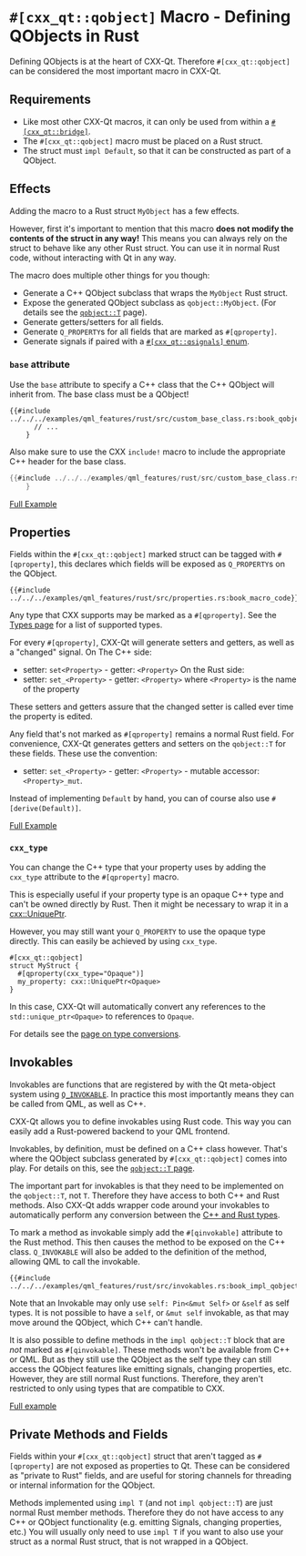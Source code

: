 <!--
SPDX-FileCopyrightText: 2021 Klarälvdalens Datakonsult AB, a KDAB Group company <info@kdab.com>
SPDX-FileContributor: Andrew Hayzen <andrew.hayzen@kdab.com>

SPDX-License-Identifier: MIT OR Apache-2.0
-->

# `#[cxx_qt::qobject]` Macro - Defining QObjects in Rust

Defining QObjects is at the heart of CXX-Qt.
Therefore `#[cxx_qt::qobject]` can be considered the most important macro in CXX-Qt.

## Requirements
- Like most other CXX-Qt macros, it can only be used from within a [`#[cxx_qt::bridge]`](./bridge-macro.md).
- The `#[cxx_qt::qobject]` macro must be placed on a Rust struct.
- The struct must `impl Default`, so that it can be constructed as part of a QObject.

## Effects
Adding the macro to a Rust struct `MyObject` has a few effects.

However, first it's important to mention that this macro **does not modify the contents of the struct in any way!**
This means you can always rely on the struct to behave like any other Rust struct.
You can use it in normal Rust code, without interacting with Qt in any way.

The macro does multiple other things for you though:
- Generate a C++ QObject subclass that wraps the `MyObject` Rust struct.
- Expose the generated QObject subclass as `qobject::MyObject`. (For details see the [`qobject::T`](./cpp_object.md) page).
- Generate getters/setters for all fields.
- Generate `Q_PROPERTY`s for all fields that are marked as `#[qproperty]`.
- Generate signals if paired with a [`#[cxx_qt::qsignals]` enum](./signals_enum.md).

### `base` attribute
Use the `base` attribute to specify a C++ class that the C++ QObject will inherit from.
The base class must be a QObject!

``` rust,ignore,noplayground
{{#include ../../../examples/qml_features/rust/src/custom_base_class.rs:book_qobject_base}}
      // ...
    }
```

Also make sure to use the CXX `include!` macro to include the appropriate C++ header for the base class.
``` rust
{{#include ../../../examples/qml_features/rust/src/custom_base_class.rs:book_base_include}}
    }
```

[Full Example](https://github.com/KDAB/cxx-qt/blob/main/examples/qml_features/rust/src/custom_base_class.rs)

## Properties

Fields within the `#[cxx_qt::qobject]` marked struct can be tagged with `#[qproperty]`, this declares which fields will be exposed as `Q_PROPERTY`s on the QObject.

```rust,ignore,noplayground
{{#include ../../../examples/qml_features/rust/src/properties.rs:book_macro_code}}
```

Any type that CXX supports may be marked as a `#[qproperty]`.
See the [Types page](../concepts/types.md) for a list of supported types.

For every `#[qproperty]`, CXX-Qt will generate setters and getters, as well as a "changed" signal.
On The C++ side:
- setter: `set<Property>` - getter: `<Property>`
On the Rust side:
- setter: `set_<Property>` - getter: `<Property>`
where `<Property>` is the name of the property

These setters and getters assure that the changed setter is called ever time the property is edited.

Any field that's not marked as `#[qproperty]` remains a normal Rust field.
For convenience, CXX-Qt generates getters and setters on the `qobject::T` for these fields.
These use the convention:
- setter: `set_<Property>` - getter: `<Property>` - mutable accessor: `<Property>_mut`.

Instead of implementing `Default` by hand, you can of course also use `#[derive(Default)]`.

[Full Example](https://github.com/KDAB/cxx-qt/blob/main/examples/qml_features/rust/src/properties.rs)

### `cxx_type`

You can change the C++ type that your property uses by adding the `cxx_type` attribute to the `#[qproperty]` macro.

This is especially useful if your property type is an opaque C++ type and can't be owned directly by Rust.
Then it might be necessary to wrap it in a [cxx::UniquePtr](https://docs.rs/cxx/latest/cxx/struct.UniquePtr.html).

However, you may still want your `Q_PROPERTY` to use the opaque type directly.
This can easily be achieved by using `cxx_type`.

``` rust,noplayground
#[cxx_qt::qobject]
struct MyStruct {
  #[qproperty(cxx_type="Opaque")]
  my_property: cxx::UniquePtr<Opaque>
}
```
In this case, CXX-Qt will automatically convert any references to the `std::unique_ptr<Opaque>` to references to `Opaque`.

For details see the [page on type conversions](../concepts/type-conversions.md).

## Invokables

Invokables are functions that are registered by with the Qt meta-object system using [`Q_INVOKABLE`](https://doc.qt.io/qt-6/qobject.html#Q_INVOKABLE).
In practice this most importantly means they can be called from QML, as well as C++.

CXX-Qt allows you to define invokables using Rust code.
This way you can easily add a Rust-powered backend to your QML frontend.

Invokables, by definition, must be defined on a C++ class however.
That's where the QObject subclass generated by `#[cxx_qt::qobject]` comes into play.
For details on this, see the [`qobject::T` page](./cpp_object.md).

The important part for invokables is that they need to be implemented on the `qobject::T`, not `T`.
Therefore they have access to both C++ and Rust methods. Also CXX-Qt adds wrapper code around your invokables to automatically perform any conversion between the [C++ and Rust types](../concepts/types.md).

To mark a method as invokable simply add the `#[qinvokable]` attribute to the Rust method. This then causes the method to be exposed on the C++ class.
`Q_INVOKABLE` will also be added to the definition of the method, allowing QML to call the invokable.

``` rust,noplayground
{{#include ../../../examples/qml_features/rust/src/invokables.rs:book_impl_qobject}}
```

Note that an Invokable may only use `self: Pin<&mut Self>` or `&self` as self types.
It is not possible to have a `self`, or `&mut self` invokable, as that may move around the QObject, which C++ can't handle.

It is also possible to define methods in the `impl qobject::T` block that are *not* marked as `#[qinvokable]`.
These methods won't be available from C++ or QML.
But as they still use the QObject as the self type they can still access the QObject features like emitting signals, changing properties, etc.
However, they are still normal Rust functions.
Therefore, they aren't restricted to only using types that are compatible to CXX.

[Full example](https://github.com/KDAB/cxx-qt/blob/main/examples/qml_features/rust/src/invokables.rs)

## Private Methods and Fields

Fields within your `#[cxx_qt::qobject]` struct that aren't tagged as `#[qproperty]` are not exposed as properties to Qt. These can be considered as "private to Rust" fields, and are useful for storing channels for threading or internal information for the QObject.

Methods implemented using `impl T` (and not `impl qobject::T`) are just normal Rust member methods.
Therefore they do not have access to any C++ or QObject functionality (e.g. emitting Signals, changing properties, etc.)
You will usually only need to use `impl T` if you want to also use your struct as a normal Rust struct, that is not wrapped in a QObject.

